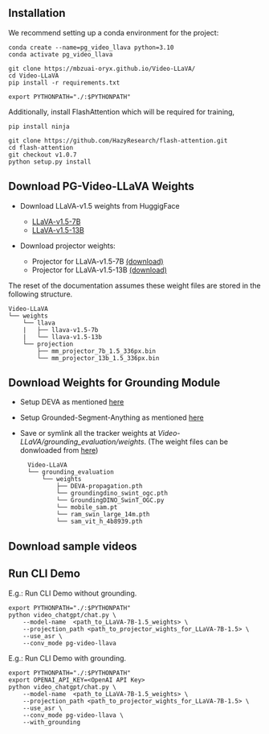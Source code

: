 ## Installation

We recommend setting up a conda environment for the project:

    conda create --name=pg_video_llava python=3.10
    conda activate pg_video_llava
    
    git clone https://mbzuai-oryx.github.io/Video-LLaVA/
    cd Video-LLaVA
    pip install -r requirements.txt
    
    export PYTHONPATH="./:$PYTHONPATH"

Additionally, install FlashAttention which will be required for training,

    pip install ninja

    git clone https://github.com/HazyResearch/flash-attention.git
    cd flash-attention
    git checkout v1.0.7
    python setup.py install

<!-- TODO: update requirements.txt -->

## Download PG-Video-LLaVA Weights

* Download LLaVA-v1.5 weights from HuggigFace
  * [LLaVA-v1.5-7B](https://huggingface.co/liuhaotian/llava-v1.5-7b)
  * [LLaVA-v1.5-13B](https://huggingface.co/liuhaotian/llava-v1.5-13b)

* Download projector weights:
  * Projector for LLaVA-v1.5-7B [(download)](https://mbzuaiac-my.sharepoint.com/:u:/g/personal/shehan_munasinghe_mbzuai_ac_ae/ESaOp2uTRF5Al00GOvZKWFsB438GAct1UQME_oqDtv6cUw?e=5vVo6P)
  * Projector for LLaVA-v1.5-13B [(download)](https://mbzuaiac-my.sharepoint.com/:u:/g/personal/shehan_munasinghe_mbzuai_ac_ae/ESaaVskN3NhLhAk-ZsOCg4wBkSNKqJc8dKJtjpvETEL2GA?e=ktjVZG)
 
The reset of the documentation assumes these weight files are stored in the following structure.

    Video-LLaVA
    └── weights
        └── llava
        |   ├── llava-v1.5-7b
        |   └── llava-v1.5-13b
        └── projection
            ├── mm_projector_7b_1.5_336px.bin
            └── mm_projector_13b_1.5_336px.bin

## Download Weights for Grounding Module

* Setup DEVA as mentioned [here](https://github.com/hkchengrex/Tracking-Anything-with-DEVA)
* Setup Grounded-Segment-Anything as mentioned [here](https://github.com/hkchengrex/Grounded-Segment-Anything)
* Save or symlink all the tracker weights at *Video-LLaVA/grounding_evaluation/weights*. (The weight files can be donwloaded from [here](https://mbzuaiac-my.sharepoint.com/:f:/g/personal/shehan_munasinghe_mbzuai_ac_ae/Eog31ej6Ah5BmOYqyHJpXvEBJreSD4ZE_YfJ8H_xELg94Q?e=U47VYU))

        Video-LLaVA
        └── grounding_evaluation
            └── weights
                ├── DEVA-propagation.pth
                └── groundingdino_swint_ogc.pth
                └── GroundingDINO_SwinT_OGC.py
                └── mobile_sam.pt
                └── ram_swin_large_14m.pth
                └── sam_vit_h_4b8939.pth
                


## Download sample videos

<!-- TODO: Upload to OneDrive -->

## Run CLI Demo

E.g.: Run CLI Demo without grounding.

    export PYTHONPATH="./:$PYTHONPATH"
    python video_chatgpt/chat.py \
        --model-name  <path_to_LLaVA-7B-1.5_weights> \
        --projection_path <path_to_projector_wights_for_LLaVA-7B-1.5> \
        --use_asr \
        --conv_mode pg-video-llava

E.g.: Run CLI Demo with grounding.

    export PYTHONPATH="./:$PYTHONPATH"
    export OPENAI_API_KEY=<OpenAI API Key>
    python video_chatgpt/chat.py \
        --model-name  <path_to_LLaVA-7B-1.5_weights> \
        --projection_path <path_to_projector_wights_for_LLaVA-7B-1.5> \
        --use_asr \
        --conv_mode pg-video-llava \
        --with_grounding

